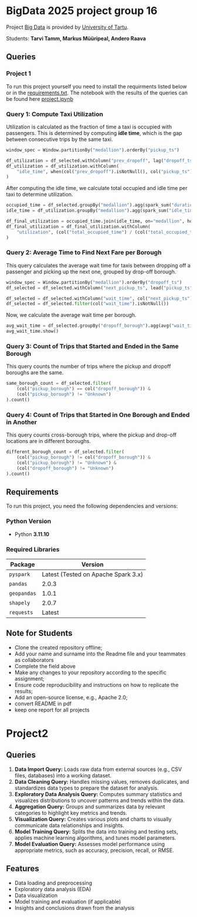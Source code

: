 # BigData 2025 project group 16

Project [Big Data](https://courses.cs.ut.ee/2025/bdm/spring/Main/HomePage) is provided by [University of Tartu](https://courses.cs.ut.ee/).

Students: **Tarvi Tamm, Markus Müüripeal, Andero Raava**

## Queries

### **Project 1**

To run this project yourself you need to install the requirments listed below or in the [requirements.txt](./requirements.txt). The notebook with the results of the queries can be found here [project.ipynb](./mnt/project.ipynb)

### **Query 1: Compute Taxi Utilization**
Utilization is calculated as the fraction of time a taxi is occupied with passengers. This is determined by computing **idle time**, which is the gap between consecutive trips by the same taxi.

```python
window_spec = Window.partitionBy("medallion").orderBy("pickup_ts")

df_utilization = df_selected.withColumn("prev_dropoff", lag("dropoff_ts").over(window_spec))
df_utilization = df_utilization.withColumn(
    "idle_time", when(col("prev_dropoff").isNotNull(), col("pickup_ts") - col("prev_dropoff")).otherwise(None)
)
```
After computing the idle time, we calculate total occupied and idle time per taxi to determine utilization.
```python
occupied_time = df_selected.groupBy("medallion").agg(spark_sum("duration").alias("total_occupied_time"))
idle_time = df_utilization.groupBy("medallion").agg(spark_sum("idle_time").alias("total_idle_time"))

df_final_utilization = occupied_time.join(idle_time, on="medallion", how="inner")
df_final_utilization = df_final_utilization.withColumn(
    "utilization", (col("total_occupied_time") / (col("total_occupied_time") + col("total_idle_time")))
)
```

### Query 2: Average Time to Find Next Fare per Borough
This query calculates the average wait time for taxis between dropping off a passenger and picking up the next one, grouped by drop-off borough.

```python
window_spec = Window.partitionBy("medallion").orderBy("dropoff_ts")
df_selected = df_selected.withColumn("next_pickup_ts", lead("pickup_ts").over(window_spec))

df_selected = df_selected.withColumn("wait_time", col("next_pickup_ts") - col("dropoff_ts"))
df_selected = df_selected.filter(col("wait_time").isNotNull())
```
Now, we calculate the average wait time per borough.
```python
avg_wait_time = df_selected.groupBy("dropoff_borough").agg(avg("wait_time").alias("avg_wait_time"))
avg_wait_time.show()
```
### Query 3: Count of Trips that Started and Ended in the Same Borough
This query counts the number of trips where the pickup and dropoff boroughs are the same.
```python
same_borough_count = df_selected.filter(
    (col("pickup_borough") == col("dropoff_borough")) &
    (col("pickup_borough") != "Unknown")
).count()
```
### Query 4: Count of Trips that Started in One Borough and Ended in Another
This query counts cross-borough trips, where the pickup and drop-off locations are in different boroughs.
```python
different_borough_count = df_selected.filter(
    (col("pickup_borough") != col("dropoff_borough")) &
    (col("pickup_borough") != "Unknown") & 
    (col("dropoff_borough") != "Unknown")
).count()
```

## Requirements
To run this project, you need the following dependencies and versions:

### **Python Version**
- Python **3.11.10**

### **Required Libraries**
| Package     | Version  |
|------------|----------|
| `pyspark`  | Latest (Tested on Apache Spark 3.x) |
| `pandas`   | 2.0.3    |
| `geopandas`| 1.0.1    |
| `shapely`  | 2.0.7    |
| `requests` | Latest   |


## Note for Students

* Clone the created repository offline;
* Add your name and surname into the Readme file and your teammates as collaborators
* Complete the field above 
* Make any changes to your repository according to the specific assignment;
* Ensure code reproducibility and instructions on how to replicate the results;
* Add an open-source license, e.g., Apache 2.0;
* convert README in pdf
* keep one report for all projects

# Project2

## Queries

1. **Data Import Query:** Loads raw data from external sources (e.g., CSV files, databases) into a working dataset.  
2. **Data Cleaning Query:** Handles missing values, removes duplicates, and standardizes data types to prepare the dataset for analysis.  
3. **Exploratory Data Analysis Query:** Computes summary statistics and visualizes distributions to uncover patterns and trends within the data.  
4. **Aggregation Query:** Groups and summarizes data by relevant categories to highlight key metrics and trends.  
5. **Visualization Query:** Creates various plots and charts to visually communicate data relationships and insights.  
6. **Model Training Query:** Splits the data into training and testing sets, applies machine learning algorithms, and tunes model parameters.  
7. **Model Evaluation Query:** Assesses model performance using appropriate metrics, such as accuracy, precision, recall, or RMSE.

## Features
- Data loading and preprocessing
- Exploratory data analysis (EDA)
- Data visualization
- Model training and evaluation (if applicable)
- Insights and conclusions drawn from the analysis

  